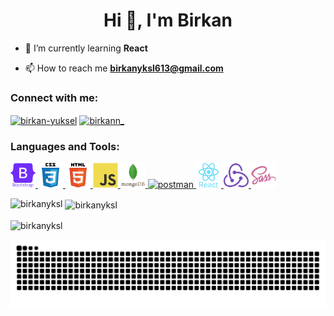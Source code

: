 <h1 align="center">Hi 👋, I'm Birkan</h1>


- 🌱 I’m currently learning **React**

- 📫 How to reach me **birkanyksl613@gmail.com**

<h3 align="left">Connect with me:</h3>
<p align="left">
<a href="https://linkedin.com/in/birkan-yuksel" target="blank"><img align="center" src="https://raw.githubusercontent.com/rahuldkjain/github-profile-readme-generator/master/src/images/icons/Social/linked-in-alt.svg" alt="birkan-yuksel" height="30" width="40" /></a>
<a href="https://instagram.com/birkann_" target="blank"><img align="center" src="https://raw.githubusercontent.com/rahuldkjain/github-profile-readme-generator/master/src/images/icons/Social/instagram.svg" alt="birkann_" height="30" width="40" /></a>
</p>

<h3 align="left">Languages and Tools:</h3>
<p align="left"> <a href="https://getbootstrap.com" target="_blank" rel="noreferrer"> <img src="https://raw.githubusercontent.com/devicons/devicon/master/icons/bootstrap/bootstrap-plain-wordmark.svg" alt="bootstrap" width="40" height="40"/> </a> <a href="https://www.w3schools.com/css/" target="_blank" rel="noreferrer"> <img src="https://raw.githubusercontent.com/devicons/devicon/master/icons/css3/css3-original-wordmark.svg" alt="css3" width="40" height="40"/> </a> <a href="https://www.w3.org/html/" target="_blank" rel="noreferrer"> <img src="https://raw.githubusercontent.com/devicons/devicon/master/icons/html5/html5-original-wordmark.svg" alt="html5" width="40" height="40"/> </a> <a href="https://developer.mozilla.org/en-US/docs/Web/JavaScript" target="_blank" rel="noreferrer"> <img src="https://raw.githubusercontent.com/devicons/devicon/master/icons/javascript/javascript-original.svg" alt="javascript" width="40" height="40"/> </a> <a href="https://www.mongodb.com/" target="_blank" rel="noreferrer"> <img src="https://raw.githubusercontent.com/devicons/devicon/master/icons/mongodb/mongodb-original-wordmark.svg" alt="mongodb" width="40" height="40"/> </a> <a href="https://postman.com" target="_blank" rel="noreferrer"> <img src="https://www.vectorlogo.zone/logos/getpostman/getpostman-icon.svg" alt="postman" width="40" height="40"/> </a> <a href="https://reactjs.org/" target="_blank" rel="noreferrer"> <img src="https://raw.githubusercontent.com/devicons/devicon/master/icons/react/react-original-wordmark.svg" alt="react" width="40" height="40"/> </a> <a href="https://redux.js.org" target="_blank" rel="noreferrer"> <img src="https://raw.githubusercontent.com/devicons/devicon/master/icons/redux/redux-original.svg" alt="redux" width="40" height="40"/> </a> <a href="https://sass-lang.com" target="_blank" rel="noreferrer"> <img src="https://raw.githubusercontent.com/devicons/devicon/master/icons/sass/sass-original.svg" alt="sass" width="40" height="40"/> </a> </p>

<p><img align="left" src="https://github-readme-stats.vercel.app/api/top-langs?username=birkanyksl&show_icons=true&locale=en&layout=compact" alt="birkanyksl" /></p>

<p>&nbsp;<img align="center" src="https://github-readme-stats.vercel.app/api?username=birkanyksl&show_icons=true&locale=en" alt="birkanyksl" /></p>

<p><img align="center" src="https://github-readme-streak-stats.herokuapp.com/?user=birkanyksl&" alt="birkanyksl" /></p>

<picture>
  <source media="(prefers-color-scheme: dark)" srcset="https://raw.githubusercontent.com/birkanyksl/birkanyksl/output/github-contribution-grid-snake-dark.svg">
  <source media="(prefers-color-scheme: light)" srcset="https://raw.githubusercontent.com/birkanyksl/birkanyksl/output/github-contribution-grid-snake.svg">
  <img alt="github contribution grid snake animation" src="https://raw.githubusercontent.com/birkanyksl/birkanyksl/output/github-contribution-grid-snake.svg">
</picture>
